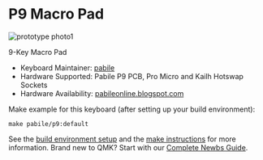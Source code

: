 # P9 Macro Pad 

![prototype photo1](https://i.imgur.com/1GV8WuH.jpg)

9-Key Macro Pad

* Keyboard Maintainer: [pabile](https://github.com/pabile)
* Hardware Supported: Pabile P9 PCB, Pro Micro and Kailh Hotswap Sockets
* Hardware Availability: [pabileonline.blogspot.com](https://pabileonline.blogspot.com/)

Make example for this keyboard (after setting up your build environment):

    make pabile/p9:default

See the [build environment setup](https://docs.qmk.fm/#/getting_started_build_tools) and the [make instructions](https://docs.qmk.fm/#/getting_started_make_guide) for more information. Brand new to QMK? Start with our [Complete Newbs Guide](https://docs.qmk.fm/#/newbs).

